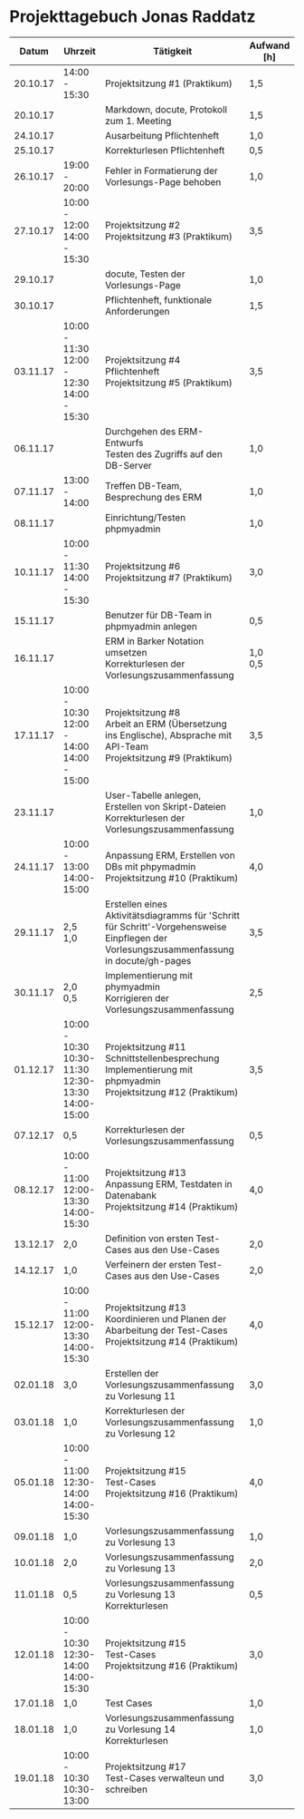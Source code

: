 # Projekttagebuch Jonas Raddatz

| Datum    | Uhrzeit                                  | Tätigkeit                                | Aufwand [h] |
| -------- | ---------------------------------------- | ---------------------------------------- | ----------- |
| 20.10.17 | 14:00 - 15:30                            | Projektsitzung #1 (Praktikum)            | 1,5         |
| 20.10.17 |                                          | Markdown, docute, Protokoll zum 1. Meeting | 1,5         |
| 24.10.17 |                                          | Ausarbeitung Pflichtenheft               | 1,0         |
| 25.10.17 |                                          | Korrekturlesen Pflichtenheft             | 0,5         |
| 26.10.17 | 19:00 - 20:00                            | Fehler in Formatierung der Vorlesungs-Page behoben | 1,0         |
| 27.10.17 | 10:00 - 12:00<br>14:00 - 15:30           | Projektsitzung #2<br>Projektsitzung #3 (Praktikum) | 3,5         |
| 29.10.17 |                                          | docute, Testen der Vorlesungs-Page       | 1,0         |
| 30.10.17 |                                          | Pflichtenheft, funktionale Anforderungen | 1,5         |
| 03.11.17 | 10:00 - 11:30<br>12:00 - 12:30<br>14:00 - 15:30 | Projektsitzung #4<br>Pflichtenheft<br>Projektsitzung #5 (Praktikum) | 3,5         |
| 06.11.17 |                                          | Durchgehen des ERM-Entwurfs<br>Testen des Zugriffs auf den DB-Server | 1,0         |
| 07.11.17 | 13:00 - 14:00                            | Treffen DB-Team, Besprechung des ERM     | 1,0         |
| 08.11.17 |                                          | Einrichtung/Testen phpmyadmin            | 1,0         |
| 10.11.17 | 10:00 - 11:30<br>14:00 - 15:30           | Projektsitzung #6<br>Projektsitzung #7 (Praktikum) | 3,0         |
| 15.11.17 |                                          | Benutzer für DB-Team in phpmyadmin anlegen | 0,5         |
| 16.11.17 |                                          | ERM in Barker Notation umsetzen<br>Korrekturlesen der Vorlesungszusammenfassung | 1,0<br>0,5  |
| 17.11.17 | 10:00 - 10:30<br>12:00 - 14:00<br>14:00 - 15:00 | Projektsitzung #8<br>Arbeit an ERM (Übersetzung ins Englische), Absprache mit API-Team<br>Projektsitzung #9 (Praktikum) | 3,5         |
| 23.11.17 |                                          | User-Tabelle anlegen, Erstellen von Skript-Dateien<br>Korrekturlesen der Vorlesungszusammenfassung | 1,0         |
| 24.11.17 | 10:00 - 13:00<br>14:00-15:00             | Anpassung ERM, Erstellen von DBs mit phpymadmin<br>Projektsitzung #10 (Praktikum) | 4,0         |
| 29.11.17 | 2,5<br>1,0                               | Erstellen eines Aktivitätsdiagramms für 'Schritt für Schritt'-Vorgehensweise<br>Einpflegen der Vorlesungszusammenfassung in docute/gh-pages | 3,5         |
| 30.11.17 | 2,0<br>0,5                               | Implementierung mit phymyadmin<br>Korrigieren der Vorlesungszusammenfassung | 2,5         |
| 01.12.17 | 10:00 - 10:30<br>10:30-11:30<br>12:30-13:30<br>14:00-15:00 | Projektsitzung #11<br> Schnittstellenbesprechung<br>Implementierung mit phpmyadmin<br>Projektsitzung #12 (Praktikum) | 3,5         |
| 07.12.17 | 0,5                                      | Korrekturlesen der Vorlesungszusammenfassung | 0,5         |
| 08.12.17 | 10:00 - 11:00<br>12:00-13:30<br>14:00-15:30 | Projektsitzung #13<br>Anpassung ERM, Testdaten in Datenabank<br>Projektsitzung #14 (Praktikum) | 4,0         |
| 13.12.17 | 2,0                                      | Definition von ersten Test-Cases aus den Use-Cases | 2,0         |
| 14.12.17 | 1,0                                      | Verfeinern der ersten Test-Cases aus den Use-Cases | 2,0         |
| 15.12.17 | 10:00 - 11:00<br>12:00-13:30<br>14:00-15:30 | Projektsitzung #13<br>Koordinieren und Planen der Abarbeitung der Test-Cases<br>Projektsitzung #14 (Praktikum) | 4,0         |
| 02.01.18 | 3,0                                      | Erstellen der Vorlesungszusammenfassung zu Vorlesung 11 | 3,0         |
| 03.01.18 | 1,0                                      | Korrekturlesen der Vorlesungszusammenfassung zu Vorlesung 12 | 1,0         |
| 05.01.18 | 10:00 - 11:00<br>12:30-14:00<br>14:00-15:30 | Projektsitzung #15<br>Test-Cases<br>Projektsitzung #16 (Praktikum) | 4,0         |
| 09.01.18 | 1,0                                      | Vorlesungszusammenfassung zu Vorlesung 13 | 1,0         |
| 10.01.18 | 2,0                                      | Vorlesungszusammenfassung zu Vorlesung 13 | 2,0         |
| 11.01.18 | 0,5                                      | Vorlesungszusammenfassung zu Vorlesung 13 Korrekturlesen | 0,5         |
| 12.01.18 | 10:00 - 10:30<br>12:30-14:00<br>14:00-15:30 | Projektsitzung #15<br>Test-Cases<br>Projektsitzung #16 (Praktikum) | 3,0         |
| 17.01.18 | 1,0                                     | Test Cases | 1,0       |
| 18.01.18 | 1,0                                     | Vorlesungszusammenfassung zu Vorlesung 14 Korrekturlesen | 1,0       |
| 19.01.18 | 10:00 - 10:30<br>10:30-13:00 | Projektsitzung #17<br>Test-Cases verwalteun und schreiben | 3,0         |
